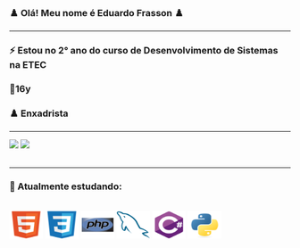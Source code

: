    ### ♟️ Olá! Meu nome é Eduardo Frasson ♟️ 

<hr>

<h3>
   ⚡ Estou no 2° ano do curso de Desenvolvimento de Sistemas na ETEC
</h3> 
<h3>
   🚀16y
</h3>  
<h3>
♟️ Enxadrista
</h3> 
 <hr> 
 <div> 
  <img height="230em" src="https://github-readme-stats.vercel.app/api?username=edufrasson&show_icons=true&theme=dark&include_all_commits=true&count_private=true"/>
  <img height="230em" src="https://github-readme-stats.vercel.app/api/top-langs/?username=edufrasson&layout=compact&langs_count=16&theme=dark"/>
</div>
<br>
<hr>
<h3>
🌱 Atualmente estudando:
 </h3>
<br>
 <div style="display: inline_block">  
     <img align="center" alt="HTML" height="50" width="60" src="https://raw.githubusercontent.com/devicons/devicon/master/icons/html5/html5-original.svg">
     <img align="center" alt="CSS" height="50" width="60" src="https://raw.githubusercontent.com/devicons/devicon/master/icons/css3/css3-original.svg"> 
     <img align="center" alt="PHP" height="50" width="60" src="https://github.com/devicons/devicon/blob/master/icons/php/php-original.svg">
     <img align="center" alt="MySql" height="50" width="60" src="https://github.com/devicons/devicon/blob/master/icons/mysql/mysql-original.svg">
     <img align="center" alt="CSharp" height="50" width="60" src="https://github.com/devicons/devicon/blob/master/icons/csharp/csharp-original.svg">
     <img align="center" alt="Python" height="50" width="60" src="https://github.com/devicons/devicon/blob/master/icons/python/python-original.svg">
</div>
<br>
